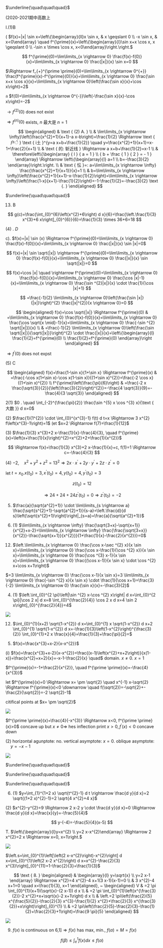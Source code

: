 $\underline{\quad\quad\quad}$

(2020-2021期中高数上

I.(1)B

( $f(x)=|x| \sin x=\left\{\begin{array}{ll}x \sin x, & x \geqslant 0 \\ -x \sin x, & x<0\end{array} \quad f^{\prime}(x)=\left\{\begin{array}{l}\sin x+x \cos x, x \geqslant 0 \\ -\sin x \times \cos x, x<0\end{array}\right.\right.$

$$
f^{\prime}(0)=\lim\limits_{x \rightarrow 0} \frac{f(x)-f(0)}{x}=\lim\limits_{x \rightarrow 0} \frac{|x|}{x} \sin x=0
$$

$\Rightarrow f_{+}^{\prime \prime}(0)=\lim\limits_{x \rightarrow 0^{+}} \frac{f^{\prime}(x)-f^{\prime}(0)}{x}=\lim\limits_{x \rightarrow 0} \frac{\sin x+x \cos x}{x}=\lim\limits_{x \rightarrow 0}\left(\frac{\sin x}{x}+\cos x\right)=2$

ล $f(0)=\lim\limits_{x \rightarrow 0^{-}}\left(-\frac{\sin x}{x}-\cos x\right)=-2$

$\rightarrow f^{(2)}(0)$ does not exist

$\Rightarrow f^{(n)}(0)$ exists, $n$ 最大是 $n=1$

$$
\begin{aligned}
& \text { (2) A. } \\
& \lim\limits_{x \rightarrow \infty}\left(\frac{x^{2}+1}{x+1}-a x-b\right)=\frac{1}{2} \Rightarrow \text { 户े } \text { i土 }^{y=a x+b+\frac{1}{2}} \quad y=\frac{x^{2}+1}{x+1}=x-1+\frac{2}{x+1} \\
& \text { 的: 斩近线 } \Rightarrow a x+b+\frac{1}{2}=x-1 \\
& \therefore\left\{\begin{array} { l }
{ a = 1 } \\
{ b + \frac { 1 } { 2 } = - 1 }
\end{array} \Rightarrow \left\{\begin{array}{l}
a=1 \\
b=-\frac{3}{2}
\end{array}\right.\right. \\
& \text { 忶 }=: a=\lim\limits_{x \rightarrow \infty} \frac{\frac{x^{2}+1}{x+1}}{x}=1 \\
& b=\lim\limits_{x \rightarrow \infty}\left(\frac{x^{2}+1}{x+1}-x-\frac{1}{2}\right)=\lim\limits_{x \rightarrow \infty}\left(\frac{1-x}{x+1}-\frac{1}{2}\right)=-1-\frac{1}{2}=-\frac{3}{2} \text {. }
\end{aligned}
$$

$\underline{\quad\quad\quad}$

13) B

$$
g(c)=\frac{\int_{0}^{6}\left(x^{2}+6\right) d x}{6}=\frac{\left.\frac{1}{3} x^{3}+6 x\right]_{0}^{6}}{6}=\frac{1}{3} \times 36+6=18
$$

(4) . $D$

c). $f(x)=|x| \sin (x) \Rightarrow f^{\prime}(0)=\lim\limits_{x \rightarrow 0} \frac{f(x)-f(0)}{x}=\lim\limits_{x \rightarrow 0} \frac{|x|}{x} \sin |x|=0$

$$
f(x)=|x| \sin \sqrt{|x|} \rightarrow f^{\prime}(0)=\lim\limits_{x \rightarrow 0} \frac{f(x)-f(0)}{x}=\lim\limits_{x \rightarrow 0} \frac{|x|}{x} \sin \sqrt{|x|}=0
$$

$$
f(x)=\cos |x| \quad \rightarrow f^{\prime}(0)=\lim\limits_{x \rightarrow 0} \frac{f(x)-f(0)}{x}=\lim\limits_{x \rightarrow 0} \frac{\cos |x|-1}{x}=\lim\limits_{x \rightarrow 0} \frac{\sin ^{2}|x|}{x} \cdot \frac{1}{\cos |x|+1}
$$

$$
=\frac{-1}{2} \lim\limits_{x \rightarrow 0}\left(\frac{\sin |x|}{|x|}\right)^{2} \frac{|x|^{2}}{x \rightarrow 0}=0
$$

$$
\begin{aligned}
f(x)=\cos \sqrt{|x|} \Rightarrow f^{\prime}(0) & =\lim\limits_{x \rightarrow 0} \frac{f(x)-f(0)}{x}=\lim\limits_{x \rightarrow 0} \frac{\cos \sqrt{x \mid}-1}{x}=\lim\limits_{x \rightarrow 0} \frac{-\sin ^{2} \sqrt{|x|}}{x} \\
& =\frac{-1}{2} \lim\limits_{x \rightarrow 0}\left(\frac{\sin \sqrt{|x|}}{\sqrt{|x|}}\right)^{2} \cdot \frac{|x|}{x}=\left\{\begin{array}{l}
\frac{1}{2}=f^{\prime}(0) \\
\frac{1}{2}=f^{\prime}(0)
\end{array}\right
\end{aligned}
$$

$\Rightarrow f^{\prime}(0)$ does not expst

(5) C

$$
\begin{aligned}
f(x)=\frac{1-\sin x}{1+\sin x} \Rightarrow f^{\prime}(x) & =\frac{-\cos x(1+\sin x)-\cos x(1-\sin x)}{(1+\sin x)^{2}}=\frac{-2 \cos x}{(1+\sin x)^{2}} \\
f^{\prime}\left(\frac{\pi}{6}\right) & =\frac{-2 x \frac{\sqrt{3}}{2}}{\left(\frac{3}{2}\right)^{2}}=-\frac{4 \sqrt{3}}{9}=-\frac{4}{3 \sqrt{3}}
\end{aligned}
$$

2(1) $0 . \quad \int_{-2}^{\frac{\pi}{2}} \frac{\sin ^{5} x \cos ^{3} x}{\text { 大数 }} d x=0$

(2) $\frac{1}{1^{2}} \cdot \int_{0}^{x^{3}-1} f(t) d t=x \Rightarrow 3 x^{2} f\left(x^{3}-1\right)=1$ (et $x=2 \Rightarrow f(7)=\frac{1}{12}$

(3) $\frac{1}{3} x^{3}+2 x-\frac{1}{x}-\frac{4}{3}, \quad f^{\prime}(x)=\left(x+\frac{1}{x}\right)^{2}=x^{2}+2+\frac{1}{x^{2}}$

$$
\Rightarrow f(x)=\frac{1}{3} x^{3}+2 x-\frac{1}{x}+c, f(1)=1 \Rightarrow c=-\frac{4}{3}
$$

(4) $-2, \quad x^{2}+y^{2}+z^{2}=13^{2} \Rightarrow 2 x \cdot x^{\prime}+2 y \cdot y^{\prime}+2 z \cdot z^{\prime}=0$

let $t=x_{0} . x\left(t_{0}\right)=3, x^{\prime}\left(t_{0}\right)=4, y\left(t_{0}\right)=4, y^{\prime}\left(t_{0}\right)=3$

$$
z\left(t_{0}\right)=12
$$

$$
\Rightarrow 24+24+24 z^{\prime}\left(t_{0}\right)=0 \Rightarrow z^{\prime}\left(t_{0}\right)=-2
$$

5. $\frac{a}{\sqrt{a^{2}+1}} \cdot \lim\limits_{s \rightarrow a} \frac{\sqrt{s^{2}+1}-\sqrt{a^{2}+1}}{s-a}=\left.\frac{d}{d s}\left(\sqrt{s^{2}+1}\right)\right|_{s=a}=\frac{a}{\sqrt{a^{2}+1}}$

3. (1) $\lim\limits_{x \rightarrow \infty} \frac{\sqrt{3+x}-\sqrt{x+1}}{x^{2}+x-2}=\lim\limits_{x \rightarrow \infty} \frac{\frac{\sqrt{3+x}}{x^{2}}-\frac{\sqrt{x+1}}{x^{2}}}{1+\frac{1}{x}-\frac{2}{x^{2}}}=0$

12) $\left.\lim\limits_{x \rightarrow 0} \frac{\cos x-\sec ^{2} x}{x \sin x}=\lim\limits_{x \rightarrow 0} \frac{\cos x-\frac{1}{\cos ^{2} x}}{x \sin x}=\lim\limits_{x \rightarrow 0} \frac{\cos ^{3} x-1}{x \sin x}=\lim\limits_{x \rightarrow 0} \frac{(\cos x-1)}{x \sin x} \cdot \cos ^{2} x+\cos x+1\right)$

$=3 \lim\limits_{x \rightarrow 0} \frac{\cos x-1}{x \sin x}=3 \lim\limits_{x \rightarrow 0} \frac{-\sin ^{2} x}{x \sin x} \cdot \frac{1}{\cos x+1}=\frac{3}{-2} \lim\limits_{x \rightarrow 0} \frac{\sin x}{x}=-\frac{3}{2}$

4. (1) $\left.\int_{0}^{2 \pi}\left|\sin ^{2} x-\cos ^{2} x\right| d x=\int_{0}^{2 \pi}|\cos 2 x| d x=8 \int_{0}^{\frac{2}{4}} \cos 2 x d x=4 \sin 2 x\right]_{0}^{\frac{2}{4}}=4$

![](https://cdn.mathpix.com/cropped/2025_04_21_0457eb8051300bf4b199g-3.jpg?height=164&width=678&top_left_y=1997&top_left_x=569)

12) $\int_{0}^{1}(x+2) \sqrt{1-x^{2}} d x=\int_{0}^{1} x \sqrt{1-x^{2}} d x+2 \int_{0}^{1} \sqrt{1-x^{2}} d x=-\frac{1}{3}\left(1-x^{2}\right)^{\frac{3}{2}} \int_{0}^{1}+2 x \frac{x}{4}=\frac{1}{3}+\frac{\pi}{2}=$

5. $f(x)=\frac{x^{3}+x-2}{x-x^{2}}$

(i) $f(x)=\frac{x^{3}+x-2}{x-x^{2}}=\frac{(x-1)\left(x^{2}+x+2\right)}{x(1-x)}=\frac{x^{2}+x+2}{x}=-x-1-\frac{2}{x} \quad$ domain. $x \neq 0$. $x=1$

$f^{\prime}(x)=-1+\frac{2}{x^{2}}, \quad f^{\prime \prime}(x)=-\frac{4}{x^{3}}$

let $f^{\prime}(x)=0 \Rightarrow x= \pm \sqrt{2} \quad x^{-1} x-\sqrt{2} \Rightarrow f^{\prime}(x)<0 \downarrow \quad f(\sqrt{2})=-\sqrt{2}+-\frac{2}{\sqrt{2}}=-2 \sqrt{2}-1$

citifical points at $x= \pm \sqrt{2}$

![](https://cdn.mathpix.com/cropped/2025_04_21_0457eb8051300bf4b199g-4.jpg?height=275&width=912&top_left_y=1079&top_left_x=772)

$f^{\prime \prime}(x)=\frac{4}{-x^{3}} \Rightarrow x<0, f^{\prime \prime}(x)>0$ concave up but $x \neq 0 \Rightarrow$ hes inflection print $x>0, f^{\prime}(x)<0$ concave down

(2) horizontal agunptote: no. vertical asymptote: $x=0$. oblique asymptote: $\quad y=-x-1$

![](https://cdn.mathpix.com/cropped/2025_04_21_0457eb8051300bf4b199g-4.jpg?height=603&width=660&top_left_y=1589&top_left_x=915)

$\underline{\quad\quad\quad}$

$\underline{\quad\quad\quad}$

$\underline{\quad\quad\quad}$

6. (1) $y=\int_{1}^{1+2 x} \sqrt{t^{2}-1} d t \rightarrow \frac{d y}{d x}=2 \sqrt{(1+2 x)^{2}-1}=2 \sqrt{4 x^{2}+4 x}$

(2) $x^{2}-y^{2}=9 \Rightarrow 2 x-2 y \cdot \frac{d y}{d x}=0 \Rightarrow \frac{d y}{d x}=\frac{x}{y}=-\frac{5}{4}$

$$
y-(-4)=-\frac{5}{4}(x-5)
$$

T. $\left\{\begin{array}{l}y=x^{2} \\ y=2 x-x^{2}\end{array} \Rightarrow 2 x^{2}=2 x \Rightarrow x=0, x=1\right.$

![](https://cdn.mathpix.com/cropped/2025_04_21_0457eb8051300bf4b199g-5.jpg?height=212&width=452&top_left_y=842&top_left_x=1282)

$\left.s=\int_{0}^{1}\left[\left(2 x-x^{2}\right)-x^{2}\right] d x=\int_{0}^{1}\left(2 x-2 x^{2}\right) d x=x^{2}-\frac{2}{3} x^{3}\right]_{0}^{11}=1-\frac{2}{3}=\frac{1}{3}$

$$
\text { 8. } \begin{aligned}
& \begin{array}{l}
y=\sqrt{x} \\
y=2 x-1
\end{array} \Rightarrow x^{2}=4 x^{2}-4 x+1(3 x-1)(x-1)=0 \\
& 3 x^{2}-4 x+1=0 \quad x=\frac{1}{3}, x=1
\end{aligned}, ~ \begin{aligned}
V & =2 \pi \int_{0}^{1}(x+1)(\sqrt{x}-(2 x-1)) d x \\
& =2 \pi \int_{0}^{1}\left(x^{\frac{3}{2}}-2 x^{2}+x+\sqrt{x}-2 x+1\right) d x \\
& \left.=2 \pi\left(\frac{2}{5} x^{\frac{5}{2}}-\frac{2}{3} x^{3}-\frac{1}{2} x^{2}+\frac{2}{3} x^{\frac{3}{2}}+x\right)\right]_{0}^{1} \\
& =2 \pi\left(\frac{2}{5}-\frac{2}{3}-\frac{1}{2}+\frac{2}{3}+1\right)=\frac{9 \pi}{5}
\end{aligned}
$$

![](https://cdn.mathpix.com/cropped/2025_04_21_0457eb8051300bf4b199g-5.jpg?height=313&width=355&top_left_y=1237&top_left_x=1282)

9. $f(x)$ is continuous on 6,1$] \Rightarrow f(x)$ has max, min., $f(\alpha)=M=f(x)$

$$
f(\beta) \leqslant \int_{e}^{1} f(x) d x \leqslant f(\alpha)
$$

